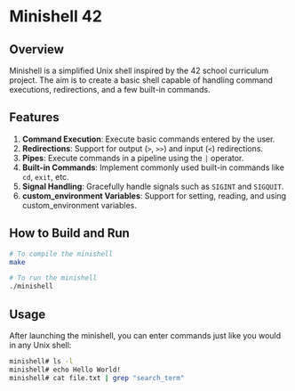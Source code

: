 
# Minishell 42

## Overview

Minishell is a simplified Unix shell inspired by the 42 school curriculum project. The aim is to create a basic shell capable of handling command executions, redirections, and a few built-in commands.

## Features

1. **Command Execution**: Execute basic commands entered by the user.
2. **Redirections**: Support for output (`>`, `>>`) and input (`<`) redirections.
3. **Pipes**: Execute commands in a pipeline using the `|` operator.
4. **Built-in Commands**: Implement commonly used built-in commands like `cd`, `exit`, etc.
5. **Signal Handling**: Gracefully handle signals such as `SIGINT` and `SIGQUIT`.
6. **custom_environment Variables**: Support for setting, reading, and using custom_environment variables.

## How to Build and Run

```bash
# To compile the minishell
make

# To run the minishell
./minishell
```

## Usage

After launching the minishell, you can enter commands just like you would in any Unix shell:

```bash
minishell# ls -l
minishell# echo Hello World!
minishell# cat file.txt | grep "search_term"
```
